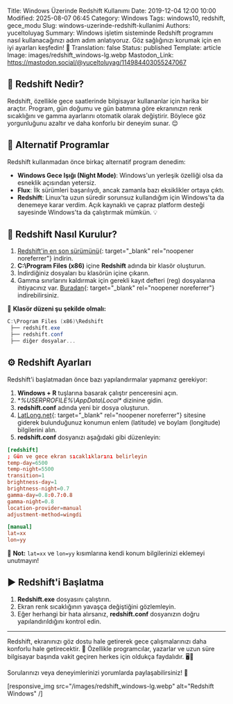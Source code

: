 Title: Windows Üzerinde Redshift Kullanımı
Date: 2019-12-04 12:00 10:00
Modified: 2025-08-07 06:45
Category: Windows
Tags: windows10, redshift, gece_modu
Slug: windows-uzerinde-redshift-kullanimi
Authors: yuceltoluyag
Summary: Windows işletim sisteminde Redshift programını nasıl kullanacağınızı adım adım anlatıyoruz. Göz sağlığınızı korumak için en iyi ayarları keşfedin! 👀
Translation: false
Status: published
Template: article
Image: images/redshift_windows-lg.webp
Mastodon_Link: https://mastodon.social/@yuceltoluyag/114984403055247067


## 🌙 Redshift Nedir?

Redshift, özellikle gece saatlerinde bilgisayar kullananlar için harika bir araçtır. Program, gün doğumu ve gün batımına göre ekranınızın renk sıcaklığını ve gamma ayarlarını otomatik olarak değiştirir. Böylece göz yorgunluğunu azaltır ve daha konforlu bir deneyim sunar. 😌

## 🚀 Alternatif Programlar

Redshift kullanmadan önce birkaç alternatif program denedim:

- **Windows Gece Işığı (Night Mode)**: Windows'un yerleşik özelliği olsa da esneklik açısından yetersiz.
- **Flux**: İlk sürümleri başarılıydı, ancak zamanla bazı eksiklikler ortaya çıktı.
- **Redshift**: Linux'ta uzun süredir sorunsuz kullandığım için Windows'ta da denemeye karar verdim. Açık kaynaklı ve çapraz platform desteği sayesinde Windows'ta da çalıştırmak mümkün. 💡

## 🔧 Redshift Nasıl Kurulur?

1. [Redshift'in en son sürümünü](https://github.com/jonls/redshift/releases){: target="_blank" rel="noopener noreferrer"} indirin.
2. **C:\Program Files (x86)** içine **Redshift** adında bir klasör oluşturun.
3. İndirdiğiniz dosyaları bu klasörün içine çıkarın.
4. Gamma sınırlarını kaldırmak için gerekli kayıt defteri (reg) dosyalarına ihtiyacınız var. [Buradan](http://www.mediafire.com/file/ylw89legwkyp04t/redshift.7z/file){: target="_blank" rel="noopener noreferrer"} indirebilirsiniz.

📂 **Klasör düzeni şu şekilde olmalı:**

```powershell
C:\Program Files (x86)\Redshift
 ├── redshift.exe
 ├── redshift.conf
 ├── diğer dosyalar...
```

## ⚙️ Redshift Ayarları

Redshift'i başlatmadan önce bazı yapılandırmalar yapmanız gerekiyor:

1. **Windows + R** tuşlarına basarak çalıştır penceresini açın.
2. **%USERPROFILE%\AppData\Local\** dizinine gidin.
3. **redshift.conf** adında yeni bir dosya oluşturun.
4. [LatLong.net](https://www.latlong.net/){: target="_blank" rel="noopener noreferrer"} sitesine giderek bulunduğunuz konumun enlem (latitude) ve boylam (longitude) bilgilerini alın.
5. **redshift.conf** dosyanızı aşağıdaki gibi düzenleyin:

```conf
[redshift]
; Gün ve gece ekran sıcaklıklarını belirleyin
temp-day=6500
temp-night=5500
transition=1
brightness-day=1
brightness-night=0.7
gamma-day=0.8:0.7:0.8
gamma-night=0.8
location-provider=manual
adjustment-method=wingdi

[manual]
lat=xx
lon=yy
```

📌 **Not:** `lat=xx` ve `lon=yy` kısımlarına kendi konum bilgilerinizi eklemeyi unutmayın!

## ▶️ Redshift'i Başlatma

1. **Redshift.exe** dosyasını çalıştırın.
2. Ekran renk sıcaklığının yavaşça değiştiğini gözlemleyin.
3. Eğer herhangi bir hata alırsanız, **redshift.conf** dosyanızın doğru yapılandırıldığını kontrol edin.

---

Redshift, ekranınızı göz dostu hale getirerek gece çalışmalarınızı daha konforlu hale getirecektir. 🌟 Özellikle programcılar, yazarlar ve uzun süre bilgisayar başında vakit geçiren herkes için oldukça faydalıdır. 🖥️💙

Sorularınızı veya deneyimlerinizi yorumlarda paylaşabilirsiniz! 🎤

[responsive_img src="/images/redshift_windows-lg.webp" alt="Redshift Windows" /]
